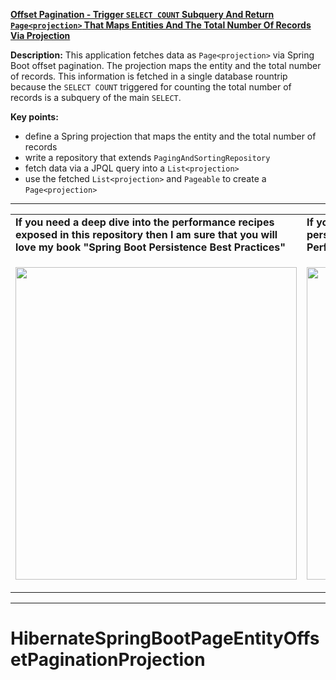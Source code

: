 **[Offset Pagination - Trigger `SELECT COUNT` Subquery And Return `Page<projection>` That Maps Entities And The Total Number Of Records Via Projection](https://github.com/AnghelLeonard/Hibernate-SpringBoot/tree/master/HibernateSpringBootPageEntityOffsetPaginationProjection)**
 
**Description:** This application fetches data as `Page<projection>` via Spring Boot offset pagination. The projection maps the entity and the total number of records. This information is fetched in a single database rountrip because the `SELECT COUNT` triggered for counting the total number of records is a subquery of the main `SELECT`. 

**Key points:**
- define a Spring projection that maps the entity and the total number of records
- write a repository that extends `PagingAndSortingRepository`
- fetch data via a JPQL query into a `List<projection>`
- use the fetched `List<projection>` and `Pageable` to create a `Page<projection>`

-----------------------------------------------------------------------------------------------------------------------    
<table>
     <tr><td><b>If you need a deep dive into the performance recipes exposed in this repository then I am sure that you will love my book "Spring Boot Persistence Best Practices"</b></td><td><b>If you need a hand of tips and illustrations of 100+ Java persistence performance issues then "Java Persistence Performance Illustrated Guide" is for you.</b></td></tr>
     <tr><td>
<a href="https://www.apress.com/us/book/9781484256251"><p align="left"><img src="https://github.com/AnghelLeonard/Hibernate-SpringBoot/blob/master/Spring%20Boot%20Persistence%20Best%20Practices.jpg" height="500" width="450"/></p></a>
</td><td>
<a href="https://leanpub.com/java-persistence-performance-illustrated-guide"><p align="right"><img src="https://github.com/AnghelLeonard/Hibernate-SpringBoot/blob/master/Java%20Persistence%20Performance%20Illustrated%20Guide.jpg" height="500" width="450"/></p></a>
</td></tr></table>

-----------------------------------------------------------------------------------------------------------------------    

# HibernateSpringBootPageEntityOffsetPaginationProjection
